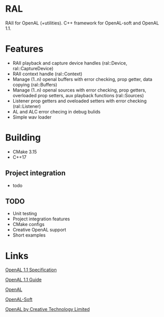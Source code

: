 # RAL

RAII for OpenAL (+utilities). C++ framework for OpenAL-soft and OpenAL 1.1.

# Features

- RAII playback and capture device handles (ral::Device, ral::CaptureDevice)
- RAII context handle (ral::Context)
- Manage (1..n) openal buffers with error checking, prop getter, data copying (ral::Buffers)
- Manage (1..n) openal sources with error checking, prop getters, overloaded prop setters, aux playback functions (ral::Sources)
- Listener prop getters and oveloaded setters with error checking (ral::Listener)
- AL and ALC error checing in debug bulids
- Simple wav loader

# Building

- CMake 3.15
- C++17

## Project integration

- todo

## TODO

- Unit testing
- Project integration features
- CMake configs
- Creative OpenAL support
- Short examples

# Links

[OpenAL 1.1 Specification](https://www.openal.org/documentation/openal-1.1-specification.pdf)

[OpenAL 1.1 Guide](https://www.openal.org/documentation/OpenAL_Programmers_Guide.pdf)

[OpenAL](https://www.openal.org/)

[OpenAL-Soft](https://github.com/kcat/openal-soft)

[OpenAL by Creative Technology Limited](https://www.openal.org/downloads/)